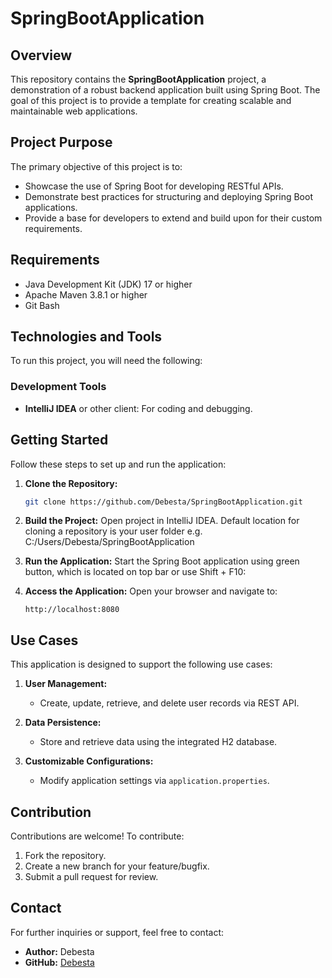 # SpringBootApplication

## Overview
This repository contains the **SpringBootApplication** project, a demonstration of a robust backend application built using Spring Boot. The goal of this project is to provide a template for creating scalable and maintainable web applications.

## Project Purpose
The primary objective of this project is to:
- Showcase the use of Spring Boot for developing RESTful APIs.
- Demonstrate best practices for structuring and deploying Spring Boot applications.
- Provide a base for developers to extend and build upon for their custom requirements.

## Requirements
- Java Development Kit (JDK) 17 or higher
- Apache Maven 3.8.1 or higher
- Git Bash
  
## Technologies and Tools
To run this project, you will need the following:

### Development Tools
- **IntelliJ IDEA** or other client: For coding and debugging.

## Getting Started
Follow these steps to set up and run the application:

1. **Clone the Repository:**
   ```bash
   git clone https://github.com/Debesta/SpringBootApplication.git
   ```

2. **Build the Project:**
   Open project in IntelliJ IDEA. Default location for cloning a repository is your user folder e.g. C:/Users/Debesta/SpringBootApplication

3. **Run the Application:**
   Start the Spring Boot application using green button, which is located on top bar or use Shift + F10:

4. **Access the Application:**
   Open your browser and navigate to:
   ```
   http://localhost:8080
   ```

## Use Cases
This application is designed to support the following use cases:

1. **User Management:**
   - Create, update, retrieve, and delete user records via REST API.
   
2. **Data Persistence:**
   - Store and retrieve data using the integrated H2 database.

3. **Customizable Configurations:**
   - Modify application settings via `application.properties`.

## Contribution
Contributions are welcome! To contribute:
1. Fork the repository.
2. Create a new branch for your feature/bugfix.
3. Submit a pull request for review.

## Contact
For further inquiries or support, feel free to contact:
- **Author:** Debesta
- **GitHub:** [Debesta](https://github.com/Debesta)
